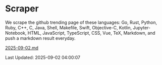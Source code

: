 # Scraper

We scrape the github trending page of these languages: Go, Rust, Python, Ruby, C++, C, Java, Shell, Makefile, Swift, Objective-C, Kotlin, Jupyter-Notebook, HTML, JavaScript, TypeScript, CSS, Vue, TeX, Markdown, and push a markdown result everyday.

[2025-09-02.md](https://github.com/yangwenmai/github-trending-backup/blob/master/2025-09-02.md)

Last Updated: 2025-09-02 04:00:07
